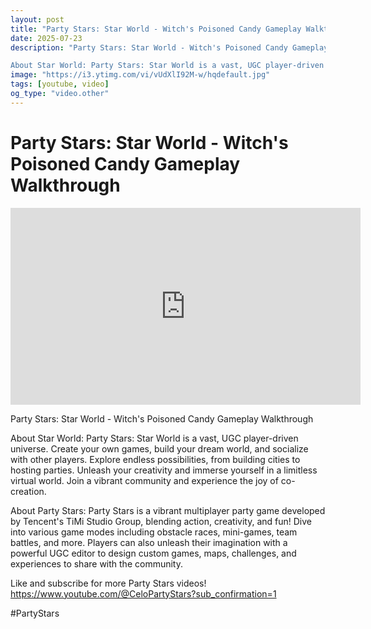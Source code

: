 ```yaml
---
layout: post
title: "Party Stars: Star World - Witch's Poisoned Candy Gameplay Walkthrough"
date: 2025-07-23
description: "Party Stars: Star World - Witch's Poisoned Candy Gameplay Walkthrough

About Star World: Party Stars: Star World is a vast, UGC player-driven universe. ..."
image: "https://i3.ytimg.com/vi/vUdXlI92M-w/hqdefault.jpg"
tags: [youtube, video]
og_type: "video.other"
---
```


<script type="application/ld+json">
{
  "@context": "http://schema.org",
  "@type": "VideoObject",
  "name": "Party Stars: Star World - Witch's Poisoned Candy Gameplay Walkthrough",
  "description": "Party Stars: Star World - Witch's Poisoned Candy Gameplay Walkthrough\n\nAbout Star World: Party Stars: Star World is a vast, UGC player-driven universe. Create your own games, build your dream world, and socialize with other players. Explore endless possibilities, from building cities to hosting parties. Unleash your creativity and immerse yourself in a limitless virtual world. Join a vibrant community and experience the joy of co-creation.\n\nAbout Party Stars: Party Stars is a vibrant multiplayer party game developed by Tencent's TiMi Studio Group, blending action, creativity, and fun! Dive into various game modes including obstacle races, mini-games, team battles, and more. Players can also unleash their imagination with a powerful UGC editor to design custom games, maps, challenges, and experiences to share with the community.\n\nLike and subscribe for more Party Stars videos! https://www.youtube.com/@CeloPartyStars?sub_confirmation=1\n\n#PartyStars",
  "thumbnailUrl": "https://i3.ytimg.com/vi/vUdXlI92M-w/hqdefault.jpg",
  "uploadDate": "2025-07-23T02:01:04",
  "embedUrl": "https://www.youtube.com/embed/vUdXlI92M-w",
  "publisher": {
    "@type": "Person",
    "name": "Celo Zaga"
  },
  "mainEntityOfPage": {
    "@type": "WebPage",
    "@id": "https://celozaga.github.io/2025/07/23/party-stars:-star-world---witch's-poisoned-candy-gameplay-walkthrough-vUdXlI92M-w.html"
  },
  "duration": "PT0M0S"
}
</script>

<script type="application/ld+json">
{
  "@context": "http://schema.org",
  "@type": "BlogPosting",
  "headline": "Party Stars: Star World - Witch's Poisoned Candy Gameplay Walkthrough",
  "image": "https://i3.ytimg.com/vi/vUdXlI92M-w/hqdefault.jpg",
  "publisher": {
    "@type": "Person",
    "name": "Celo Zaga"
  },
  "url": "https://celozaga.github.io/2025/07/23/party-stars:-star-world---witch's-poisoned-candy-gameplay-walkthrough-vUdXlI92M-w.html",
  "datePublished": "2025-07-23T02:01:04",
  "dateCreated": "2025-07-23T02:01:04",
  "dateModified": "2025-07-23T02:01:04",
  "description": "Party Stars: Star World - Witch's Poisoned Candy Gameplay Walkthrough\n\nAbout Star World: Party Stars: Star World is a vast, UGC player-driven universe. ...",
  "author": {
    "@type": "Person",
    "name": "Celo Zaga"
  },
  "mainEntityOfPage": {
    "@type": "WebPage",
    "@id": "https://celozaga.github.io/2025/07/23/party-stars:-star-world---witch's-poisoned-candy-gameplay-walkthrough-vUdXlI92M-w.html"
  }
}
</script>

<h1 class="youtube-post-title">Party Stars: Star World - Witch's Poisoned Candy Gameplay Walkthrough</h1>

<iframe width="560" height="315" src="https://www.youtube.com/embed/vUdXlI92M-w" class="youtube-post-embed" frameborder="0" allowfullscreen></iframe>

<p class="youtube-post-description">Party Stars: Star World - Witch's Poisoned Candy Gameplay Walkthrough

About Star World: Party Stars: Star World is a vast, UGC player-driven universe. Create your own games, build your dream world, and socialize with other players. Explore endless possibilities, from building cities to hosting parties. Unleash your creativity and immerse yourself in a limitless virtual world. Join a vibrant community and experience the joy of co-creation.

About Party Stars: Party Stars is a vibrant multiplayer party game developed by Tencent's TiMi Studio Group, blending action, creativity, and fun! Dive into various game modes including obstacle races, mini-games, team battles, and more. Players can also unleash their imagination with a powerful UGC editor to design custom games, maps, challenges, and experiences to share with the community.

Like and subscribe for more Party Stars videos! https://www.youtube.com/@CeloPartyStars?sub_confirmation=1

#PartyStars</p>
